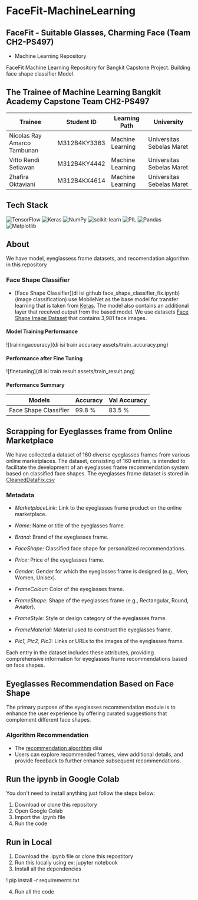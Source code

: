 # FaceFit-MachineLearning
##  FaceFit  - Suitable Glasses, Charming Face (Team CH2-PS497) 
- Machine Learning Repository

FaceFit Machine Learning Repository for Bangkit Capstone Project. Building face shape classifier Model.
## The Trainee of Machine Learning Bangkit Academy Capstone Team CH2-PS497

| Trainee                      | Student ID    | Learning Path     | University                |
|------------------------------|---------------|-------------------|---------------------------|
| Nicolas Ray Amarco Tambunan  | M312B4KY3363  | Machine Learning  | Universitas Sebelas Maret |
| Vitto Rendi Setiawan         | M312B4KY4442  | Machine Learning  | Universitas Sebelas Maret |
| Zhafira Oktaviani            | M312B4KX4614  | Machine Learning  | Universitas Sebelas Maret |


## Tech Stack
![TensorFlow](https://img.shields.io/badge/TensorFlow-%23FF6F00.svg?style=for-the-badge&logo=TensorFlow&logoColor=white)
![Keras](https://img.shields.io/badge/Keras-%23D00000.svg?style=for-the-badge&logo=Keras&logoColor=white)
![NumPy](https://img.shields.io/badge/numpy-%23013243.svg?style=for-the-badge&logo=numpy&logoColor=white)
![scikit-learn](https://img.shields.io/badge/scikit--learn-%23F7931E.svg?style=for-the-badge&logo=scikit-learn&logoColor=white)
![PIL](https://img.shields.io/badge/PIL-%23150458.svg?style=for-the-badge&logo=pypi&logoColor=white)
![Pandas](https://img.shields.io/badge/pandas-%23150458.svg?style=for-the-badge&logo=pandas&logoColor=white)
![Matplotlib](https://img.shields.io/badge/Matplotlib-%23ffffff.svg?style=for-the-badge&logo=Matplotlib&logoColor=black)


## About 
We have model, eyeglassess frame datasets, and recomendation algorithm in this repository
### Face Shape Classifier
- [Face Shape Classifier](di isi github face_shape_classifier_fix.ipynb) 
(image classification) use MobileNet as the base model for transfer learning that is taken from [Keras](https://keras.io/api/applications/mobilenet/). The model also contains an additional layer that received output from the based model. We use datasets [Face Shape Image Dataset](https://drive.google.com/drive/folders/1pF46doNcNDE8KyE9LYjx659tZ8jvtIex?usp=sharing) that contains 3,981 face images.

#### Model Training Performance
![trainingaccuracy](di isi train accuracy assets/train_accuracy.png)
#### Performance after Fine Tuning
![finetuning](di isi train result assets/train_result.png)

#### Performance Summary
Models | Accuracy | Val Accuracy
------------ | ------------- | -------------
Face Shape Classifier | 99.8 % | 83.5 %

## Scrapping for Eyeglasses frame from Online Marketplace
We have collected a dataset of 160 diverse eyeglasses frames from various online marketplaces.
The dataset, consisting of 160 entries, is intended to facilitate the development of an eyeglasses frame recommendation system based on classified face shapes. The eyeglasses frame dataset is stored in [CleanedDataFix.csv](CleanedDataFix.csv)
### Metadata

- *MarketplaceLink:* Link to the eyeglasses frame product on the online marketplace.

- *Name:* Name or title of the eyeglasses frame.

- *Brand:* Brand of the eyeglasses frame.

- *FaceShape:* Classified face shape for personalized recommendations.

- *Price:* Price of the eyeglasses frame.

- *Gender:* Gender for which the eyeglasses frame is designed (e.g., Men, Women, Unisex).

- *FrameColour:* Color of the eyeglasses frame.

- *FrameShape:* Shape of the eyeglasses frame (e.g., Rectangular, Round, Aviator).

- *FrameStyle:* Style or design category of the eyeglasses frame.

- *FrameMaterial:* Material used to construct the eyeglasses frame.

- *Pic1, Pic2, Pic3:* Links or URLs to the images of the eyeglasses frame.

Each entry in the dataset includes these attributes, providing comprehensive information for eyeglasses frame recommendations based on face shapes.

## Eyeglasses Recommendation Based on Face Shape
The primary purpose of the eyeglasses recommendation module is to enhance the user experience by offering curated suggestions that complement different face shapes.

### Algorithm Recommendation
- The [recommendation algorithm]( .ipynb) 
diisi
- Users can explore recommended frames, view additional details, and provide feedback to further enhance subsequent recommendations.

## Run the ipynb in Google Colab
You don't need to install anything just follow the steps below:
1. Download or clone this repository
2. Open Google Colab
3. Import the .ipynb file
4. Run the code

## Run in Local

1. Download the .ipynb file or clone this repostitory
2. Run this locally using ex: jupyter notebook
3. Install all the dependencies
  
  ! pip install -r requirements.txt
  
4. Run all the code
